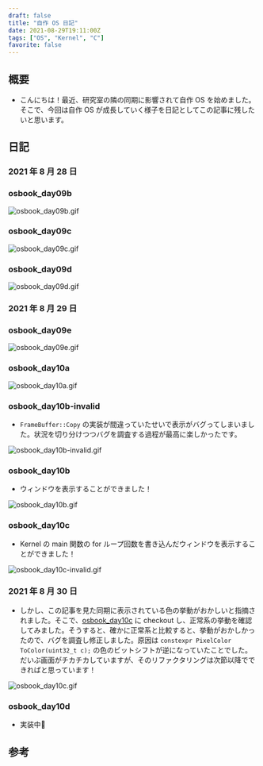 ```yaml
---
draft: false
title: "自作 OS 日記"
date: 2021-08-29T19:11:00Z
tags: ["OS", "Kernel", "C"]
favorite: false
---
```


## 概要

- こんにちは！最近、研究室の隣の同期に影響されて自作 OS を始めました。そこで、今回は自作 OS が成長していく様子を日記としてこの記事に残したいと思います。

## 日記

### 2021 年 8 月 28 日

### osbook_day09b

![osbook_day09b.gif](osbook_day09b.gif)

### osbook_day09c

![osbook_day09c.gif](osbook_day09c.gif)

### osbook_day09d

![osbook_day09d.gif](osbook_day09d.gif)

### 2021 年 8 月 29 日

### osbook_day09e

![osbook_day09e.gif](osbook_day09e.gif)

### osbook_day10a

![osbook_day10a.gif](osbook_day10a.gif)

### osbook_day10b-invalid

- `FrameBuffer::Copy` の実装が間違っていたせいで表示がバグってしまいました。状況を切り分けつつバグを調査する過程が最高に楽しかったです。

![osbook_day10b-invalid.gif](osbook_day10b-invalid.gif)

### osbook_day10b

- ウィンドウを表示することができました！

![osbook_day10b.gif](osbook_day10b.gif)

### osbook_day10c

- Kernel の main 関数の for ループ回数を書き込んだウィンドウを表示することができました！

![osbook_day10c-invalid.gif](osbook_day10c-invalid.gif)

### 2021 年 8 月 30 日

- しかし、この記事を見た同期に表示されている色の挙動がおかしいと指摘されました。そこで、[osbook_day10c](https://github.com/uchan-nos/mikanos/tree/osbook_day10c) に checkout し、正常系の挙動を確認してみました。そうすると、確かに正常系と比較すると、挙動がおかしかったので、バグを調査し修正しました。原因は `constexpr PixelColor ToColor(uint32_t c);` の色のビットシフトが逆になっていたことでした。だいぶ画面がチカチカしていますが、そのリファクタリングは次節以降でできればと思っています！

![osbook_day10c.gif](osbook_day10c.gif)

### osbook_day10d

- 実装中🤞

<!--

![]()

### 2021 年 8 月 31 日

![]()

![]()

![]() -->

<!-- ## 最後に

- 🤞 -->

## 参考
